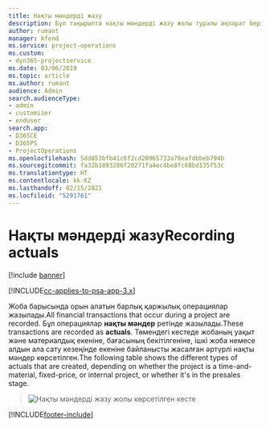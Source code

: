 ```yaml
---
title: Нақты мәндерді жазу
description: Бұл тақырыпта нақты мәндерді жазу жолы туралы ақпарат берілген.
author: rumant
manager: kfend
ms.service: project-operations
ms.custom:
- dyn365-projectservice
ms.date: 03/06/2019
ms.topic: article
ms.author: rumant
audience: Admin
search.audienceType:
- admin
- customizer
- enduser
search.app:
- D365CE
- D365PS
- ProjectOperations
ms.openlocfilehash: 5dd853bfb41c6f2cd20965733a78eafdbbeb794b
ms.sourcegitcommit: fa32b1893286f20271fa4ec4be8fc68bd135f53c
ms.translationtype: HT
ms.contentlocale: kk-KZ
ms.lasthandoff: 02/15/2021
ms.locfileid: "5291761"
---
```

# <a name="recording-actuals"></a><span data-ttu-id="457d2-103">Нақты мәндерді жазу</span><span class="sxs-lookup"><span data-stu-id="457d2-103">Recording actuals</span></span> 

[!include [banner](../includes/psa-now-project-operations.md)]

[!INCLUDE[cc-applies-to-psa-app-3.x](../includes/cc-applies-to-psa-app-3x.md)]

<span data-ttu-id="457d2-104">Жоба барысында орын алатын барлық қаржылық операциялар жазылады.</span><span class="sxs-lookup"><span data-stu-id="457d2-104">All financial transactions that occur during a project are recorded.</span></span> <span data-ttu-id="457d2-105">Бұл операциялар **нақты мәндер** ретінде жазылады.</span><span class="sxs-lookup"><span data-stu-id="457d2-105">These transactions are recorded as **actuals**.</span></span> <span data-ttu-id="457d2-106">Төмендегі кестеде жобаның уақыт және материалдық екеніне, бағасының бекітілгеніне, ішкі жоба немесе алдын ала сату кезеңінде екеніне байланысты жасалған әртүрлі нақты мәндер көрсетілген.</span><span class="sxs-lookup"><span data-stu-id="457d2-106">The following table shows the different types of actuals that are created, depending on whether the project is a time-and-material, fixed-price, or internal project, or whether it's in the presales stage.</span></span>

> ![Нақты мәндерді жазу жолы көрсетілген кесте](media/advanced-table2.png)


[!INCLUDE[footer-include](../includes/footer-banner.md)]